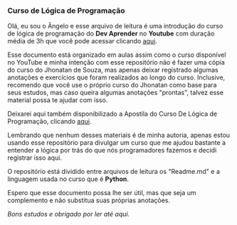 ### Curso de Lógica de Programação

Olá, eu sou o Ângelo e esse arquivo de leitura é uma introdução do curso de lógica de programação do **Dev Aprender** no **Youtube** com duração média de 3h que você pode acessar clicando [aqui](https://www.youtube.com/watch?v=iF2MdbrTiBM&t=5743s).

Esse documento está organizado em aulas assim como o curso disponível no YouTube e minha intenção com esse repositório não é fazer uma cópia do curso do Jhonatan de Souza, mas apenas deixar registrado algumas anotações e exercícios que foram realizados ao longo do curso. Inclusive, recomendo que você use o próprio curso do Jhonatan como base para seus estudos, mas caso queira algumas anotações "prontas", talvez esse material possa te ajudar com isso.

Deixarei aqui também disponibilizado a Apostila do Curso De Lógica de Programação, clicando [aqui](https://bit.ly/ApostilaCursoLogica).

Lembrando que nenhum desses materiais é de minha autoria, apenas estou usando esse repositório para divulgar um curso que me ajudou bastante a entender a lógica por trás do que nós programadores fazemos e decidi registrar isso aqui.

O repositório está dividido entre arquivos de leitura os "Readme.md" e a linguagem usada no curso que é **Python**.

Espero que esse documento possa lhe ser útil, mas que seja um complemento e não substitua suas próprias anotações.

*Bons estudos e obrigado por ler até aqui.*